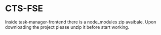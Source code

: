 # CTS-FSE
Inside task-manager-frontend there is a node_modules zip avaibale. Upon downloading the project please unzip it before start working.
